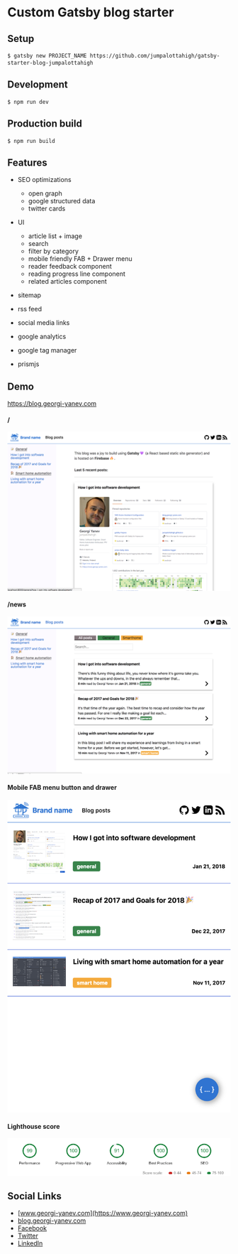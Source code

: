 # Custom Gatsby blog starter

## Setup

```
$ gatsby new PROJECT_NAME https://github.com/jumpalottahigh/gatsby-starter-blog-jumpalottahigh
```

## Development

```
$ npm run dev
```

## Production build

```
$ npm run build
```

## Features

- SEO optimizations

  - open graph
  - google structured data
  - twitter cards

- UI

  - article list + image
  - search
  - filter by category
  - mobile friendly FAB + Drawer menu
  - reader feedback component
  - reading progress line component
  - related articles component

- sitemap
- rss feed
- social media links
- google analytics
- google tag manager
- prismjs

## Demo

https://blog.georgi-yanev.com

#### /

<img src="gatsby-starter-blog-preview-1.png" alt="preview of blog index page">

#### /news

<img src="gatsby-starter-blog-preview-2.png" alt="preview of blog posts listing page">

#### Mobile FAB menu button and drawer

<img src="gatsby-starter-blog-preview-3.png" alt="preview of blog mobile view and FAB">

#### Lighthouse score

<img src="lighthouse-score.png" alt="90+ lighthouse scores across the board">

## Social Links

- [www.georgi-yanev.com](https://www.georgi-yanev.com)
- [blog.georgi-yanev.com](https://blog.georgi-yanev.com)
- [Facebook](https://www.facebook.com/jumpalottahigh/)
- [Twitter](https://www.twitter.com/jumpalottahigh/)
- [LinkedIn](https://www.linkedin.com/in/yanevgeorgi/)
